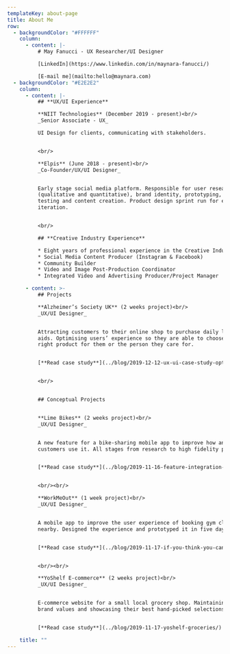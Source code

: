 ```yaml
---
templateKey: about-page
title: About Me
row:
  - backgroundColor: "#FFFFFF"
    column:
      - content: |-
          # May Fanucci - UX Researcher/UI Designer

          [LinkedIn](https://www.linkedin.com/in/maynara-fanucci/)

          [E-mail me](mailto:hello@maynara.com)
  - backgroundColor: "#E2E2E2"
    column:
      - content: |-
          ## **UX/UI Experience**

          **NIIT Technologies** (December 2019 - present)<br/>
          _Senior Associate - UX_

          UI Design for clients, communicating with stakeholders.


          <br/>

          **Elpis** (June 2018 - present)<br/>
          _Co-Founder/UX/UI Designer_


          Early stage social media platform. Responsible for user research
          (qualitative and quantitative), brand identity, prototyping, user
          testing and content creation. Product design sprint run for early
          iteration.


          <br/>

          ## **Creative Industry Experience**

          * Eight years of professional experience in the Creative Industry
          * Social Media Content Producer (Instagram & Facebook)
          * Community Builder
          * Video and Image Post-Production Coordinator
          * Integrated Video and Advertising Producer/Project Manager

      - content: >-
          ## Projects 

          **Alzheimer’s Society UK** (2 weeks project)<br/>
          _UX/UI Designer_


          Attracting customers to their online shop to purchase daily living
          aids. Optimising users’ experience so they are able to choose the
          right product for them or the person they care for.


          [**Read case study**](../blog/2019-12-12-ux-ui-case-study-optimising-a-charity-e-commerce-experience/)


          <br/>


          ## Conceptual Projects


          **Lime Bikes** (2 weeks project)<br/>
          _UX/UI Designer_


          A new feature for a bike-sharing mobile app to improve how and when
          customers use it. All stages from research to high fidelity prototype.


          [**Read case study**](../blog/2019-11-16-feature-integration-for-a-conceptual-bike-sharing-mobile-application/)


          <br/><br/>

          **WorkMeOut** (1 week project)<br/>
          _UX/UI Designer_


          A mobile app to improve the user experience of booking gym classes
          nearby. Designed the experience and prototyped it in five days.


          [**Read case study**](../blog/2019-11-17-if-you-think-you-can-design-a-user-experience-and-prototype-it-in-5-days-you’re-right/)


          <br/><br/>

          **YoShelf E-commerce** (2 weeks project)<br/>
          _UX/UI Designer_


          E-commerce website for a small local grocery shop. Maintaining their
          brand values and showcasing their best hand-picked selections.


          [**Read case study**](../blog/2019-11-17-yoshelf-groceries/)

    title: ""
---
```


###
